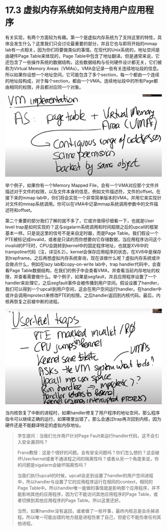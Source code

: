 # 17.3 虚拟内存系统如何支持用户应用程序

有关实现，有两个方面较为有趣。第一个是虚拟内存系统为了支持这里的特性，具体会发生什么？这里我们只会讨论最重要的部分，并且它也与即将开始的mmap lab有一点相关，因为你们将要做类似的事情。在现代的Unix系统的，地址空间是由硬件Page Table来体现的，Page Table中包含了地址翻译。但是通常来说，它还包含了一些操作系统的数据结构，这些数据结构与任何硬件设计都无关，它们被称为Virtual Memory Areas（VMAs）。VMA会记录一些有关连续地址段的信息。所以如果你设想一个地址空间，它可能包含了多个section，每一个都由一个连续的地址段构成，对于每个section，都由一个VMA。连续地址段中的所有Page都由相同的权限，并且都对应同一个对象。

![](../.gitbook/assets/image%20%28769%29.png)

举个例子，如果你有一个Memory Mapped File，会有一个VMA对应那个文件并描述对于文件的权限，以及文件本身的信息，例如文件描述符，文件的offset。在接下来的mmap lab中，你们将会实现一个非常简单版本的VMA，并用它来实现针对文件的mmap系统调用。你可以在VMA中记录mmap系统调用参数中的文件描述符和offset。

第二个重要的部分我们了解的就不多了，它或许值得仔细看一下，也就是User level trap是如何实现的？这与sigalarm系统调用和时间超限之后的upcall的框架基本一样。只是说这里的信号不是来自定时器，而是Page Table。我们假设一个PTE被标记成invalid，或者是只读的而你想要向它存储数据，当应用程序访问这个invalid的PTE时，CPU会跳转到kernel中的固定程序地址，也就是XV6中的trampoline代码（注，详见6.2）。kernel会保存应用程序的状态，在XV6中是保存到trapframe。之后再想虚拟内存系统查询，现在该做什么呢？虚拟内存系统或许会做点什么，例如在lazy lab和copy-on-write lab中，trap handler代码中，会查看Page Table数据结构，在我们的例子中会查看VMA，并查看当前内存地址的权限，并查看需要做什么。举个例子，如果是segfault，并且应用程序设置了一个handler来处理它，之后segfault事件会被传播到用户空间。假设设置了handler，我们可以得到一个upcall到用户空间，这会在用户空间运行handler。在handler中或许会调用mprotect来修改PTE的权限。之后handler返回到内核代码。最后，内核再恢复之前被中断的进程。

![](../.gitbook/assets/image%20%28764%29.png)

当内核恢复了中断的进程时，如果handler修复了用户程序的地址空间，那么程序指令可以继续正确的运行，如果哪里出错了，那么会通过trap再次回到内核，因为硬件还是不能翻译特定的虚拟内存地址。

> 学生提问：当我们允许用户针对Page Fault来运行handler代码，这不会引入安全漏洞吗？
>
> Frans教授：这是个很好的问题。会有安全问题吗？你们怎么想的？这会破坏User/kernel或者不通进程之间的隔离性吗？或者从另一个角度来说，你的问题是sigalarm会破坏隔离性吗？
>
> 当我们执行upcall的时候，upcall会走到设置了handler的用户空间进程中，所以handler与设置了它的应用程序运行在相同的context，相同的Page Table中。所以handler唯一能做的事情就是影响那个应用程序，并不能影响其他的应用程序，因为它不能访问其他应用程序的Page Table，或者切换到其他应用程序的Page Table。所以这里还好。
>
> 当然，如果handler没有返回，或者做了一些坏事，最终内核总是会杀掉进程。所以唯一可能出错的地方就是进程伤害了自己，但是它不能伤害任何其他进程。


